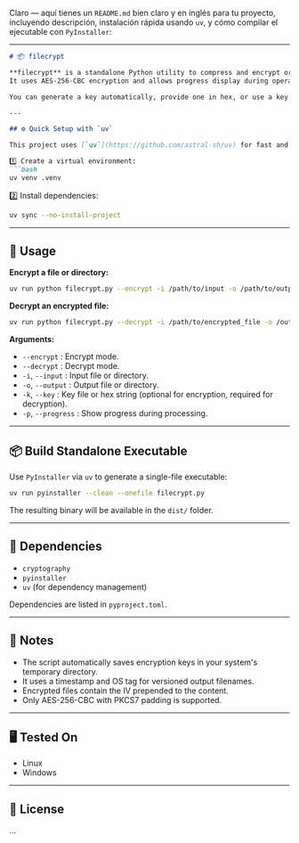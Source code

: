 Claro — aquí tienes un `README.md` bien claro y en inglés para tu proyecto, incluyendo descripción, instalación rápida usando `uv`, y cómo compilar el ejecutable con `PyInstaller`:

---

```markdown
# 📦 filecrypt

**filecrypt** is a standalone Python utility to compress and encrypt or decrypt files and directories.  
It uses AES-256-CBC encryption and allows progress display during operations.  

You can generate a key automatically, provide one in hex, or use a key file. The tool works via command-line arguments.

---

## ⚙️ Quick Setup with `uv`

This project uses [`uv`](https://github.com/astral-sh/uv) for fast and reproducible dependency management.

1️⃣ Create a virtual environment:
```bash
uv venv .venv
```

2️⃣ Install dependencies:
```bash
uv sync --no-install-project
```

---

## 🔐 Usage

**Encrypt a file or directory:**
```bash
uv run python filecrypt.py --encrypt -i /path/to/input -o /path/to/output -p
```

**Decrypt an encrypted file:**
```bash
uv run python filecrypt.py --decrypt -i /path/to/encrypted_file -o /output/directory -k /path/to/keyfile -p
```

**Arguments:**
- `--encrypt` : Encrypt mode.
- `--decrypt` : Decrypt mode.
- `-i`, `--input` : Input file or directory.
- `-o`, `--output` : Output file or directory.
- `-k`, `--key` : Key file or hex string (optional for encryption, required for decryption).
- `-p`, `--progress` : Show progress during processing.

---

## 📦 Build Standalone Executable

Use `PyInstaller` via `uv` to generate a single-file executable:

```bash
uv run pyinstaller --clean --onefile filecrypt.py
```

The resulting binary will be available in the `dist/` folder.

---

## 📑 Dependencies

- `cryptography`
- `pyinstaller`
- `uv` (for dependency management)

Dependencies are listed in `pyproject.toml`.

---

## 📌 Notes

- The script automatically saves encryption keys in your system's temporary directory.
- It uses a timestamp and OS tag for versioned output filenames.
- Encrypted files contain the IV prepended to the content.
- Only AES-256-CBC with PKCS7 padding is supported.

---

## 🖥️ Tested On

- Linux
- Windows

---

## 📜 License
...